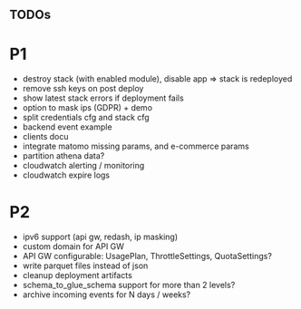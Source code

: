 TODOs
-----

# P1
- destroy stack (with enabled module), disable app => stack is redeployed
- remove ssh keys on post deploy
- show latest stack errors if deployment fails
- option to mask ips (GDPR) + demo
- split credentials cfg and stack cfg
- backend event example 
- clients docu
- integrate matomo missing params, and e-commerce params
- partition athena data?
- cloudwatch alerting / monitoring
- cloudwatch expire logs

# P2
- ipv6 support (api gw, redash, ip masking)
- custom domain for API GW
- API GW configurable: UsagePlan, ThrottleSettings, QuotaSettings?
- write parquet files instead of json
- cleanup deployment artifacts
- schema_to_glue_schema support for more than 2 levels? 
- archive incoming events for N days / weeks?

